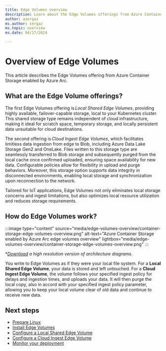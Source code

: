 ```yaml
---
title: Edge Volumes overview
description: Learn about the Edge Volumes offerings from Azure Container Storage enabled by Azure Arc.
author: asergaz
ms.author: sergaz
ms.topic: overview
ms.date: 04/17/2024

---
```


# Overview of Edge Volumes

This article describes the Edge Volumes offering from Azure Container Storage enabled by Azure Arc. 

## What are the Edge Volume offerings?

The first Edge Volumes offering is *Local Shared Edge Volumes*, providing highly available, failover-capable storage, local to your Kubernetes cluster. This shared storage type remains independent of cloud infrastructure, making it ideal for scratch space, temporary storage, and locally persistent data unsuitable for cloud destinations. 

The second offering is *Cloud Ingest Edge Volumes*, which facilitates limitless data ingestion from edge to Blob, including Azure Data Lake Storage Gen2 and OneLake. Files written to this storage type are seamlessly transferred to Blob storage and subsequently purged from the local cache once confirmed uploaded, ensuring space availability for new data. Configurable policies allow for flexibility in upload and purge behaviors. Moreover, this storage option supports data integrity in disconnected environments, enabling local storage and synchronization upon reconnection to the network. 

Tailored for IoT applications, Edge Volumes not only eliminates local storage concerns and ingest limitations, but also optimizes local resource utilization and reduces storage requirements.

## How do Edge Volumes work? 

:::image type="content" source="media/edge-volumes-overview/container-storage-edge-volumes-overview.png" alt-text="Azure Container Storage enabled by Azure Arc edge volumes overview" lightbox="media/edge-volumes-overview/container-storage-edge-volumes-overview.png" :::

**[Download](https://jumpstart.azure.com/azure_jumpstart_gems) a high resolution version of architecture diagrams.*

You write to Edge Volumes as if they were your local file system. For a **Local Shared Edge Volume**, your data is stored and left untouched. For a **Cloud Ingest Edge Volume**, the volume follows your specified ingest policy for delays and ingestion times, and uploads your data. It will then purge the local copy, also in accord with your specified ingest policy parameter, allowing you to keep your local volume clear of old data and continue to receive new data.

## Next steps

- [Prepare Linux](prepare-linux-edge-volumes.md)
- [Install Edge Volumes](install-edge-volumes.md)
- [Configure a Local Shared Edge Volume](local-shared-edge-volumes.md)
- [Configure a Cloud Ingest Edge Volume](cloud-ingest-edge-volume-configuration.md)
- [Monitor your deployment](monitor-deployment-edge-volumes.md)